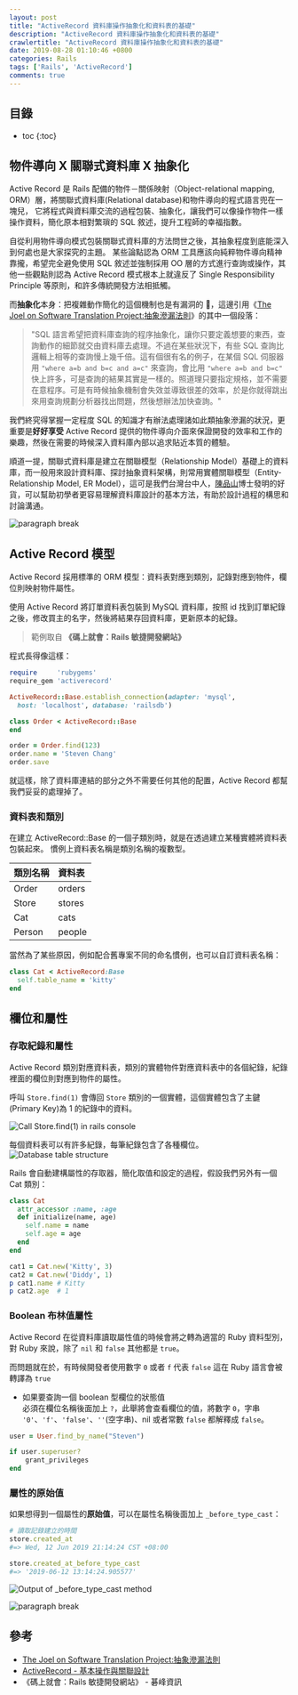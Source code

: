 ```yaml
---
layout: post
title: "ActiveRecord 資料庫操作抽象化和資料表的基礎"
description: "ActiveRecord 資料庫操作抽象化和資料表的基礎"
crawlertitle: "ActiveRecord 資料庫操作抽象化和資料表的基礎"
date: 2019-08-28 01:10:46 +0800
categories: Rails
tags: ['Rails', 'ActiveRecord']
comments: true
---
```



## 目錄

- toc
{:toc}

## 物件導向 X 關聯式資料庫 X 抽象化

Active Record 是 Rails 配備的物件－關係映射（Object-relational mapping, ORM）層，將關聯式資料庫(Relational database)和物件導向的程式語言兜在一塊兒，
它將程式與資料庫交流的過程包裝、抽象化，讓我們可以像操作物件一樣操作資料，簡化原本相對繁瑣的 SQL 敘述，提升工程師的幸福指數。

自從利用物件導向模式包裝關聯式資料庫的方法問世之後，其抽象程度到底能深入到何處也是大家探究的主題。
某些論點認為 ORM 工具應該向純粹物件導向精神靠攏，希望完全避免使用 SQL 敘述並強制採用 OO 層的方式進行查詢或操作，其他一些觀點則認為 Active Record 模式根本上就違反了 Single Responsibility Principle 等原則，和許多傳統開發方法相抵觸。

而**抽象化**本身：把複雜動作簡化的這個機制也是有漏洞的 ，這邊引用《[The Joel on Software Translation Project:抽象滲漏法則](http://local.joelonsoftware.com/wiki/The_Joel_on_Software_Translation_Project:%E6%8A%BD%E8%B1%A1%E6%BB%B2%E6%BC%8F%E6%B3%95%E5%89%87)》的其中一個段落：

> "SQL 語言希望把資料庫查詢的程序抽象化，讓你只要定義想要的東西，查詢動作的細節就交由資料庫去處理。不過在某些狀況下，有些 SQL 查詢比邏輯上相等的查詢慢上幾千倍。這有個很有名的例子，在某個 SQL 伺服器用 `"where a=b and b=c and a=c"` 來查詢，會比用 `"where a=b and b=c"` 快上許多，可是查詢的結果其實是一樣的。照道理只要指定規格，並不需要在意程序。可是有時候抽象機制會失效並導致很差的效率，於是你就得跳出來用查詢規劃分析器找出問題，然後想辦法加快查詢。"

我們終究得掌握一定程度 SQL 的知識才有辦法處理諸如此類抽象滲漏的狀況，更重要是**好好享受** Active Record 提供的物件導向介面來保證開發的效率和工作的樂趣，然後在需要的時候深入資料庫內部以追求貼近本質的體驗。

順道一提，關聯式資料庫是建立在關聯模型（Relationship Model）基礎上的資料庫，而一般用來設計資料庫、探討抽象資料架構，則常用實體關聯模型（Entity-Relationship Model, ER Model），這可是我們台灣台中人，[陳品山](https://zh.wikipedia.org/wiki/%E9%99%88%E5%93%81%E5%B1%B1)博士發明的好貨，可以幫助初學者更容易理解資料庫設計的基本方法，有助於設計過程的構思和討論溝通。

![paragraph break](https://order-brother.s3-ap-northeast-1.amazonaws.com/paragraph+break/separator-1.png)

## Active Record 模型

Active Record 採用標準的 ORM 模型：資料表對應到類別，記錄對應到物件，欄位則映射物件屬性。

使用 Active Record 將訂單資料表包裝到 MySQL 資料庫，按照 id 找到訂單紀錄之後，修改買主的名字，然後將結果存回資料庫，更新原本的紀錄。

> 範例取自 **《碼上就會：Rails 敏捷開發網站》**

程式長得像這樣：

```ruby
require     'rubygems'
require_gem 'activerecord'

ActiveRecord::Base.establish_connection(adapter: 'mysql',
  host: 'localhost', database: 'railsdb')

class Order < ActiveRecord::Base
end

order = Order.find(123)
order.name = 'Steven Chang'
order.save
```

就這樣，除了資料庫連結的部分之外不需要任何其他的配置，Active Record 都幫我們妥妥的處理掉了。

### 資料表和類別

在建立 ActiveRecord::Base 的一個子類別時，就是在透過建立某種實體將資料表包裝起來。
慣例上資料表名稱是類別名稱的複數型。

| 類別名稱 | 資料表 |
| :------- | :----- |
| Order    | orders |
| Store    | stores |
| Cat      | cats   |
| Person   | people |

當然為了某些原因，例如配合舊專案不同的命名慣例，也可以自訂資料表名稱：

```ruby
class Cat < ActiveRecord:Base
  self.table_name = 'kitty'
end
```

## 欄位和屬性

### 存取紀錄和屬性

Active Record 類別對應資料表，類別的實體物件對應資料表中的各個紀錄，紀錄裡面的欄位則對應到物件的屬性。

呼叫 `Store.find(1)` 會傳回 `Store` 類別的一個實體，這個實體包含了主鍵(Primary Key)為 1 的紀錄中的資料。

![Call Store.find(1) in rails console](https://i.imgur.com/O7vibSN.png)

每個資料表可以有許多紀錄，每筆紀錄包含了各種欄位。
![Database table structure](https://i.imgur.com/r37E6rH.png)

Rails 會自動建構屬性的存取器，簡化取值和設定的過程，假設我們另外有一個 Cat 類別：

```ruby
class Cat
  attr_accessor :name, :age
  def initialize(name, age)
    self.name = name
    self.age = age
  end
end

cat1 = Cat.new('Kitty', 3)
cat2 = Cat.new('Diddy', 1)
p cat1.name # Kitty
p cat2.age  # 1
```

### Boolean 布林值屬性

Active Record 在從資料庫讀取屬性值的時候會將之轉為適當的 Ruby 資料型別，對 Ruby 來說，除了 `nil` 和 `false` 其他都是 `true`。

而問題就在於，有時候開發者使用數字 `0` 或者 `f` 代表 `false` 這在 Ruby 語言會被轉譯為 `true`

- 如果要查詢一個 boolean 型欄位的狀態值  
  必須在欄位名稱後面加上 `?`，此舉將會查看欄位的值，將數字 `0`，字串 `'0'`、`'f'`、`'false'`、`''`(空字串)、nil 或者常數 `false` 都解釋成 `false`。

```ruby
user = User.find_by_name("Steven")

if user.superuser?
	grant_privileges
end
```

### 屬性的原始值
如果想得到一個屬性的**原始值**，可以在屬性名稱後面加上 `_before_type_cast`：

```ruby
# 讀取記錄建立的時間
store.created_at
#=> Wed, 12 Jun 2019 21:14:24 CST +08:00

store.created_at_before_type_cast
#=> '2019-06-12 13:14:24.905577'
```

![Output of _before_type_cast method](https://i.imgur.com/XmMaWuC.jpg)

![paragraph break](https://order-brother.s3-ap-northeast-1.amazonaws.com/paragraph+break/separator-1.png)

## 參考

- [The Joel on Software Translation Project:抽象滲漏法則](http://local.joelonsoftware.com/wiki/The_Joel_on_Software_Translation_Project:%E6%8A%BD%E8%B1%A1%E6%BB%B2%E6%BC%8F%E6%B3%95%E5%89%87)
- [ActiveRecord - 基本操作與關聯設計](https://ihower.tw/rails/activerecord.html)
- 《碼上就會：Rails 敏捷開發網站》 - 碁峰資訊
